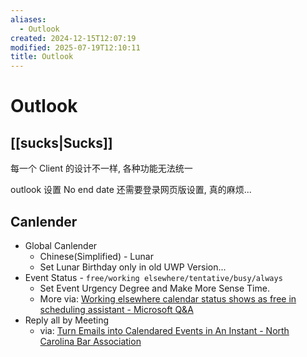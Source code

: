 ```yaml
---
aliases:
  - Outlook
created: 2024-12-15T12:07:19
modified: 2025-07-19T12:10:11
title: Outlook
---
```


# Outlook

## [[sucks|Sucks]]

每一个 Client 的设计不一样, 各种功能无法统一

outlook 设置 No end date 还需要登录网页版设置, 真的麻烦...

## Canlender

- Global Canlender
	- Chinese(Simplified) - Lunar
	- Set Lunar Birthday only in old UWP Version...
- Event Status - `free/working elsewhere/tentative/busy/always`
	- Set Event Urgency Degree and Make More Sense Time.
	- More via: [Working elsewhere calendar status shows as free in scheduling assistant - Microsoft Q&A](https://learn.microsoft.com/en-us/answers/questions/522623/working-elsewhere-calendar-status-shows-as-free-in.html)
- Reply all by Meeting
	- via: [Turn Emails into Calendared Events in An Instant - North Carolina Bar Association](https://www.ncbar.org/2021/04/06/turn-emails-into-calendared-events-in-an-instant/)
